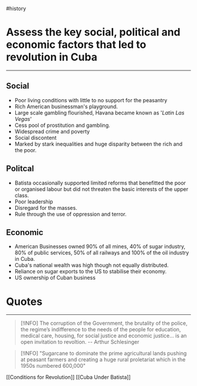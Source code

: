 #history 
# Assess the key social, political and economic factors that led to revolution in Cuba
---

## Social
- Poor living conditions with little to no support for the peasantry 
- Rich American businessman's playground. 
- Large scale gambling flourished, Havana became known as '*Latin Las Vegas*'
- Cess pool of prostitution and gambling. 
- Widespread crime and poverty
- Social discontent
- Marked by stark inequalities and huge disparity between the rich and the poor. 




## Politcal 
- Batista occasionally supported limited reforms that benefitted the poor or organised labour but did not threaten the basic interests of the upper class. 
- Poor leadership 
- Disregard for the masses. 
- Rule through the use of oppression and terror. 



## Economic 
- American Businesses owned 90% of all mines, 40% of sugar industry, 80% of public services, 50% of all railways and 100% of the oil industry in Cuba. 
- Cuba's national wealth was high though not equally distributed. 
- Reliance on sugar exports to the US to stabilise their economy. 
- US ownership of Cuban business



# Quotes
---
> [!INFO] The corruption of the Government, the brutality of the police, the regime’s indifference to the needs of the people for education, medical care, housing, for social justice and economic justice… is an open invitation to revoltion. 
  -- Arthur Schlesinger

> [!INFO] "Sugarcane to dominate the prime agricultural lands pushing at peasant farmers and creating a huge rural proletariat which in the 1950s numbered 600,000"








[[Conditions for Revolution]]
[[Cuba Under Batista]]
